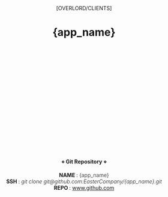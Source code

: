 
<div style="margin:128px 0 128px 0;">
    <p align="center" style="border-bottom:0px;"> [OVERLORD/CLIENTS] </p>
    <h1 align="center" style="margin-bottom:8vh;border-bottom:0px;"> {app_name} </h1>
    <div>
        <h4 align="center"> ⋄ Git Repository ⋄ </h4>
        <p align="center">
            <b> NAME </b>:
            <b style="font-weight:300;">{app_name}</b>
            <br/>
            <b> SSH </b>:
            <i style="font-weight:300;"> git clone git@github.com:EasterCompany/{app_name}.git </i>
            <br/>
            <b> REPO </b>:
            <a href="https://github.com/EasterCompany/{app_name}"> www.github.com </a>
        </p>
    </div>
</div>
